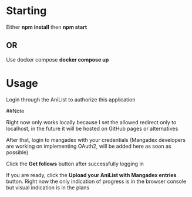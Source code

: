 # Starting
Either **npm install** then **npm start**

## OR

Use docker compose **docker compose up**

# Usage
Login through the AniList to authorize this application

##Note

Right now only works locally because I set the allowed redirect only to localhost, in the future it will be hosted on GitHub pages or alternatives

After that, login to mangadex with your credentials (Mangadex developers are working on implementing OAuth2, will be added here as soon as possible)

Click the **Get follows** button after successfully logging in

If you are ready, click the **Upload your AniList with Mangadex entries** button. Right now the only indication of progress is in the browser console but visual indication is in the plans 

